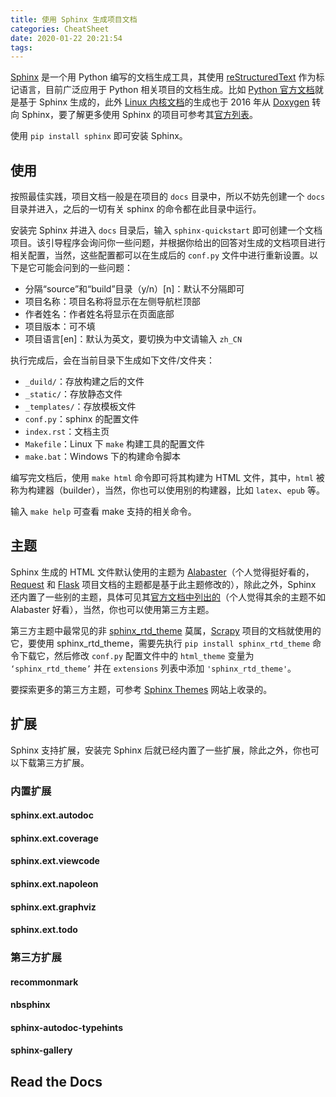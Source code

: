 ```yaml
---
title: 使用 Sphinx 生成项目文档
categories: CheatSheet
date: 2020-01-22 20:21:54
tags:
---
```


[Sphinx](http://www.sphinx-doc.org/en/master/) 是一个用 Python 编写的文档生成工具，其使用 [reStructuredText](https://howiezhao.github.io/2018/09/17/restructuredtext/) 作为标记语言，目前广泛应用于 Python 相关项目的文档生成。比如 [Python 官方文档](https://docs.python.org/zh-cn/3/)就是基于 Sphinx 生成的，此外 [Linux 内核文档](https://www.kernel.org/doc/html/latest/index.html)的生成也于 2016 年从 [Doxygen](http://www.doxygen.nl/) 转向 Sphinx，要了解更多使用 Sphinx 的项目可参考其[官方列表](https://www.sphinx-doc.org/en/master/examples.html)。

<!-- more -->

使用 `pip install sphinx` 即可安装 Sphinx。

## 使用

按照最佳实践，项目文档一般是在项目的 `docs` 目录中，所以不妨先创建一个 `docs` 目录并进入，之后的一切有关 sphinx 的命令都在此目录中运行。

安装完 Sphinx 并进入 `docs` 目录后，输入 `sphinx-quickstart` 即可创建一个文档项目。该引导程序会询问你一些问题，并根据你给出的回答对生成的文档项目进行相关配置，当然，这些配置都可以在生成后的 `conf.py` 文件中进行重新设置。以下是它可能会问到的一些问题：

- 分隔“source”和“build”目录（y/n）[n]：默认不分隔即可
- 项目名称：项目名称将显示在左侧导航栏顶部
- 作者姓名：作者姓名将显示在页面底部
- 项目版本：可不填
- 项目语言[en]：默认为英文，要切换为中文请输入 `zh_CN`

执行完成后，会在当前目录下生成如下文件/文件夹：

- `_duild/`：存放构建之后的文件
- `_static/`：存放静态文件
- `_templates/`：存放模板文件
- `conf.py`：sphinx 的配置文件
- `index.rst`：文档主页
- `Makefile`：Linux 下 `make` 构建工具的配置文件
- `make.bat`：Windows 下的构建命令脚本

编写完文档后，使用 `make html` 命令即可将其构建为 HTML 文件，其中，`html` 被称为构建器（builder），当然，你也可以使用别的构建器，比如 `latex`、`epub` 等。

输入 `make help` 可查看 make 支持的相关命令。

## 主题

Sphinx 生成的 HTML 文件默认使用的主题为 [Alabaster](https://github.com/bitprophet/alabaster)（个人觉得挺好看的，[Request](https://cn.python-requests.org/zh_CN/latest/) 和 [Flask](https://flask.palletsprojects.com/en/1.1.x/) 项目文档的主题都是基于此主题修改的），除此之外，Sphinx 还内置了一些别的主题，具体可见其[官方文档中列出的](https://www.sphinx-doc.org/en/master/usage/theming.html#builtin-themes)（个人觉得其余的主题不如 Alabaster 好看），当然，你也可以使用第三方主题。

第三方主题中最常见的非 [sphinx_rtd_theme](https://github.com/readthedocs/sphinx_rtd_theme) 莫属，[Scrapy](https://docs.scrapy.org/en/latest/) 项目的文档就使用的它，要使用 sphinx_rtd_theme，需要先执行 `pip install sphinx_rtd_theme` 命令下载它，然后修改 `conf.py` 配置文件中的 `html_theme` 变量为 `‘sphinx_rtd_theme’` 并在 `extensions` 列表中添加 `'sphinx_rtd_theme'`。

要探索更多的第三方主题，可参考 [Sphinx Themes](https://sphinx-themes.org/) 网站上收录的。

## 扩展

Sphinx 支持扩展，安装完 Sphinx 后就已经内置了一些扩展，除此之外，你也可以下载第三方扩展。

### 内置扩展

#### sphinx.ext.autodoc

#### sphinx.ext.coverage

#### sphinx.ext.viewcode

#### sphinx.ext.napoleon

#### sphinx.ext.graphviz

#### sphinx.ext.todo

### 第三方扩展

#### recommonmark

#### nbsphinx

#### sphinx-autodoc-typehints

#### sphinx-gallery

## Read the Docs
